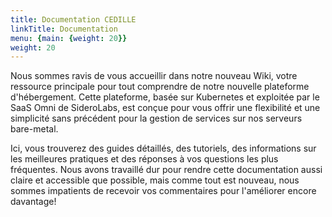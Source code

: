 ```yaml
---
title: Documentation CEDILLE
linkTitle: Documentation
menu: {main: {weight: 20}}
weight: 20
---
```


Nous sommes ravis de vous accueillir dans notre nouveau Wiki, votre ressource principale pour tout comprendre de notre nouvelle plateforme d'hébergement. Cette plateforme, basée sur Kubernetes et exploitée par le SaaS Omni de SideroLabs, est conçue pour vous offrir une flexibilité et une simplicité sans précédent pour la gestion de services sur nos serveurs bare-metal.

Ici, vous trouverez des guides détaillés, des tutoriels, des informations sur les meilleures pratiques et des réponses à vos questions les plus fréquentes. Nous avons travaillé dur pour rendre cette documentation aussi claire et accessible que possible, mais comme tout est nouveau, nous sommes impatients de recevoir vos commentaires pour l'améliorer encore davantage!

